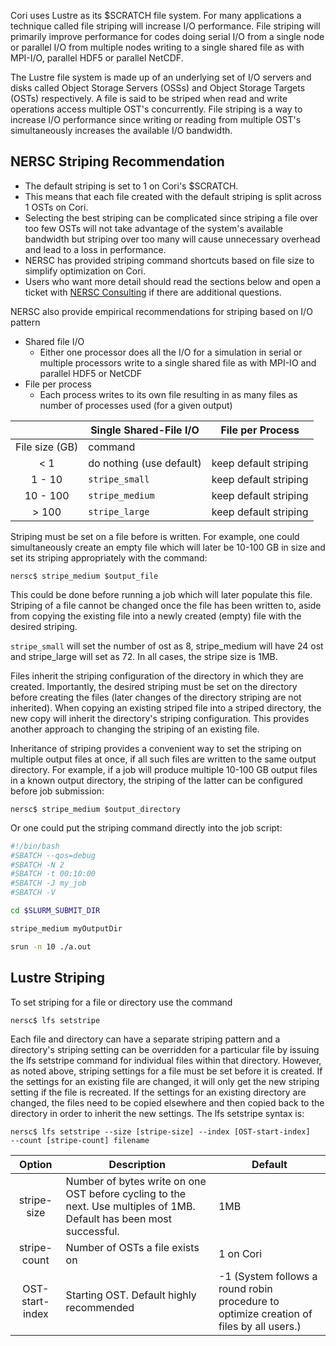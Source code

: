Cori uses Lustre as its $SCRATCH file system. For many applications a technique
called file striping will increase I/O performance. File striping will
primarily improve performance for codes doing serial I/O from a single node or
parallel I/O from multiple nodes writing to a single shared file as with
MPI-I/O, parallel HDF5 or parallel NetCDF.

The Lustre file system is made up of an underlying set of I/O servers
and disks called Object Storage Servers (OSSs) and Object Storage
Targets (OSTs) respectively. A file is said to be striped when read
and write operations access multiple OST's concurrently. File striping
is a way to increase I/O performance since writing or reading from
multiple OST's simultaneously increases the available I/O bandwidth.

## NERSC Striping Recommendation

*    The default striping is set to  1 on Cori's $SCRATCH.
*    This means that each file created with the default striping is split
     across 1 OSTs on Cori.
*    Selecting the best striping can be complicated since striping a file over
     too few OSTs will not take advantage of the system's available bandwidth
     but striping over too many will cause unnecessary overhead and lead to a
     loss in performance.
*    NERSC has provided striping command shortcuts based on file size to
     simplify optimization on Cori.
*    Users who want more detail should read the sections below and open a
     ticket with [NERSC Consulting](https://help.nersc.gov) if there are
     additional questions.


NERSC also provide empirical recommendations for striping based on I/O pattern

*    Shared file I/O
     *    Either one processor does all the I/O for a simulation in serial
    or multiple processors write to a single shared file as with
    MPI-IO and parallel HDF5 or NetCDF
*    File per process
     *    Each process writes to its own file resulting in as many files as
    number of processes used (for a given output)

|                | Single Shared-File I/O   | File per Process     |
|:--------------:|--------------------------|----------------------|
| File size (GB) | command                  | 		           |
| &lt; 1         | do nothing (use default) | keep default striping|
| 1 - 10         | `stripe_small`           | keep default striping|
| 10 - 100       | `stripe_medium`          | keep default striping|
| &gt; 100       | `stripe_large`           | keep default striping|



Striping must be set on a file before is written. For example, one
could simultaneously create an empty file which will later be 10-100
GB in size and set its striping appropriately with the command:

```shell
nersc$ stripe_medium $output_file
```

This could be done before running a job which will later populate this
file. Striping of a file cannot be changed once the file has been
written to, aside from copying the existing file into a newly created
(empty) file with the desired striping.

`stripe_small` will set the number of ost as 8, stripe_medium will
have 24 ost and stripe_large will set as 72. In all cases, the stripe
size is 1MB.

Files inherit the striping configuration of the directory in which
they are created. Importantly, the desired striping must be set on the
directory before creating the files (later changes of the directory
striping are not inherited). When copying an existing striped file
into a striped directory, the new copy will inherit the directory's
striping configuration. This provides another approach to changing the
striping of an existing file.

Inheritance of striping provides a convenient way to set the striping
on multiple output files at once, if all such files are written to the
same output directory. For example, if a job will produce multiple
10-100 GB output files in a known output directory, the striping of
the latter can be configured before job submission:

```shell
nersc$ stripe_medium $output_directory
```

Or one could put the striping command directly into the job script:

```bash
#!/bin/bash
#SBATCH --qos=debug
#SBATCH -N 2
#SBATCH -t 00:10:00
#SBATCH -J my_job
#SBATCH -V

cd $SLURM_SUBMIT_DIR

stripe_medium myOutputDir

srun -n 10 ./a.out
```

## Lustre Striping

To set striping for a file or directory use the command

```shell
nersc$ lfs setstripe
```

Each file and directory can have a separate striping pattern and a directory's
striping setting can be overridden for a particular file by issuing the lfs
setstripe command for individual files within that directory. However,
as noted above, striping settings for a file must be set before it is created.
If the settings for an existing file are changed, it will only get the new striping
setting if the file is recreated. If the settings for an existing directory are changed,
the files need to be copied elsewhere and then copied back to the directory in
order to inherit the new settings. The lfs setstripe syntax is:

```shell
nersc$ lfs setstripe --size [stripe-size] --index [OST-start-index]
--count [stripe-count] filename
```

| Option         | Description              | Default              |
|:--------------:|--------------------------|----------------------|
| stripe-size    | Number of bytes write on one OST before cycling to the next. Use multiples of 1MB. Default has been most successful. |1MB|
| stripe-count   | Number of OSTs a file exists on|1 on Cori|
| OST-start-index| Starting OST. Default highly recommended| -1 (System follows a round robin procedure to optimize creation of files by all users.)|
